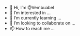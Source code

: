 - 👋 Hi, I’m @Vembuabel
- 👀 I’m interested in ...
- 🌱 I’m currently learning ...
- 💞️ I’m looking to collaborate on ...
- 📫 How to reach me ...

<!---
Vembuabel/Vembuabel is a ✨ special ✨ repository because its `README.md` (this file) appears on your GitHub profile.
You can click the Preview link to take a look at your changes.
--->

